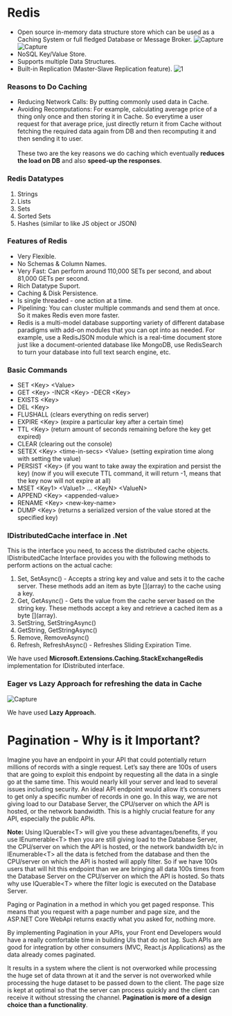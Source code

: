 # Redis
- Open source in-memory data structure store which can be used as a Caching System or full fledged Database or Message Broker.
![Capture](https://user-images.githubusercontent.com/76180043/189323592-41445b92-8db9-44de-b956-f6c51cd16970.PNG)
![Capture](https://user-images.githubusercontent.com/76180043/189374973-f9bd6035-287c-4359-90a7-9b0e8a1be83c.PNG)
- NoSQL Key/Value Store.
- Supports multiple Data Structures.
- Built-in Replication (Master-Slave Replication feature).
![1](https://user-images.githubusercontent.com/76180043/189301670-2ee66b2e-db35-41a9-9da5-7554794beed4.PNG)

### Reasons to Do Caching
- Reducing Network Calls: By putting commonly used data in Cache.
- Avoiding Recomputations: For example, calculating average price of a thing only once and then storing it in Cache. So everytime a user request for that average price, just directly return it from Cache without fetching the required data again from DB and then recomputing it and then sending it to user. <br><br>
These two are the key reasons we do caching which eventually <b>reduces the load on DB</b> and also <b>speed-up the responses</b>.

### Redis Datatypes
1) Strings
2) Lists
3) Sets
4) Sorted Sets
5) Hashes (similar to like JS object or JSON)

### Features of Redis
- Very Flexible.
- No Schemas & Column Names.
- Very Fast: Can perform around 110,000 SETs per second, and about 81,000 GETs per second.
- Rich Datatype Suport.
- Caching & Disk Persistence.
- Is single threaded - one action at a time.
- Pipelining: You can cluster multiple commands and send them at once. So it makes Redis even more faster.
- Redis is a multi-model database supporting variety of different database paradigms with add-on modules that you can opt into as needed. For example, use a RedisJSON module which is a real-time document store just like a document-oriented database like MongoDB, use RedisSearch to turn your database into full text search engine, etc.

### Basic Commands
- SET &lt;Key&gt; &lt;Value&gt;
- GET &lt;Key&gt;
-INCR &lt;Key&gt;
-DECR &lt;Key&gt;
- EXISTS &lt;Key&gt;
- DEL &lt;Key&gt;
- FLUSHALL (clears everything on redis server)
- EXPIRE &lt;Key&gt; <time-in-secs> (expire a particular key after a certain time)
- TTL &lt;Key&gt; (return amount of seconds remaining before the key get expired)
- CLEAR (clearing out the console)
- SETEX &lt;Key&gt; &lt;time-in-secs&gt; &lt;Value&gt; (setting expiration time along with setting the value)
- PERSIST &lt;Key&gt; (if you want to take away the expiration and persist the key) (now if you will execute TTL command, it will return -1, means that the key now will not expire at all)
- MSET &lt;Key1&gt; &lt;Value1&gt; ... &lt;KeyN&gt; &lt;ValueN&gt;
- APPEND &lt;Key&gt; &lt;appended-value&gt;
- RENAME &lt;Key&gt; &lt;new-key-name&gt;
- DUMP &lt;Key&gt; (returns a serialized version of the value stored at the specified key)

### IDistributedCache interface in .Net
This is the interface you need, to access the distributed cache objects. IDistributedCache Interface provides you with the following methods to perform actions on the actual cache:
1) Set, SetAsync() - Accepts a string key and value and sets it to the cache server. These methods add an item as byte \[\](array) to the cache using a key. 
2) Get, GetAsync() - Gets the value from the cache server based on the string key. These methods accept a key and retrieve a cached item as a byte \[\](array). 
3) SetString, SetStringAsync()
4) GetString, GetStringAsync()
5) Remove, RemoveAsync()
6) Refresh, RefreshAsync() - Refreshes Sliding Expiration Time.

We have used <b>Microsoft.Extensions.Caching.StackExchangeRedis</b> implementation for IDistributed interface.

### Eager vs Lazy Approach for refreshing the data in Cache
![Capture](https://user-images.githubusercontent.com/76180043/189633119-09b0b7ff-ef2e-42c1-bb6f-3cae3d060f54.PNG)

We have used <b>Lazy Approach.</b>

# Pagination - Why is it Important?
Imagine you have an endpoint in your API that could potentially return millions of records with a single request. Let’s say there are 100s of users that are going to exploit this endpoint by requesting all the data in a single go at the same time. This would nearly kill your server and lead to several issues including security. An ideal API endpoint would allow it’s consumers to get only a specific number of records in one go. In this way, we are not giving load to our Database Server, the CPU/server on which the API is hosted, or the network bandwidth. This is a highly crucial feature for any API, especially the public APIs.

<b>Note:</b> Using IQuerable&lt;T&gt; will give you these advantages/benefits, if you use IEnumerable&lt;T&gt; then you are still giving load to the Database Server, the CPU/server on which the API is hosted, or the network bandwidth b/c in IEnumerable&lt;T&gt; all the data is fetched from the database and then the CPU/server on which the API is hosted will apply filter. So if we have 100s users that will hit this endpoint than we are bringing all data 100s times from the Database Server on the CPU/server on which the API is hosted. So thats why use IQuerable&lt;T&gt; where the filter logic is executed on the Database Server.

Paging or Pagination in a method in which you get paged response. This means that you request with a page number and page size, and the ASP.NET Core WebApi returns exactly what you asked for, nothing more.

By implementing Pagination in your APIs, your Front end Developers would have a really comfortable time in building UIs that do not lag. Such APIs are good for integration by other consumers (MVC, React.js Applications) as the data already comes paginated.

It results in a system where the client is not overworked while processing the huge set of data thrown at it and the server is not overworked while processing the huge dataset to be passed down to the client. The page size is kept at optimal so that the server can process quickly and the client can receive it without stressing the channel. <b>Pagination is more of a design choice than a functionality</b>.
